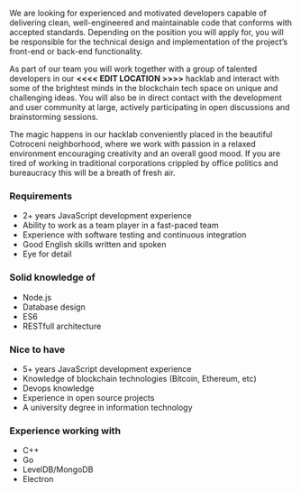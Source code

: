 We are looking for experienced and motivated developers capable of delivering clean, well-engineered and maintainable code that conforms with accepted standards. Depending on the position you will apply for, you will be responsible for the technical design and implementation of the project’s front-end or back-end functionality.

As part of our team you will work together with a group of talented developers in our **<<<< EDIT LOCATION >>>>** hacklab and interact with some of the brightest minds in the blockchain tech space on unique and challenging ideas. You will also be in direct contact with the development and user community at large, actively participating in open discussions and brainstorming sessions.

The magic happens in our hacklab conveniently placed in the beautiful Cotroceni neighborhood, where we work with passion in a relaxed environment encouraging creativity and an overall good mood. If you are tired of working in traditional corporations crippled by office politics and bureaucracy this will be a breath of fresh air.

### Requirements
- 2+ years JavaScript development experience
- Ability to work as a team player in a fast-paced team
- Experience with software testing and continuous integration
- Good English skills written and spoken
- Eye for detail

### Solid knowledge of
- Node.js
- Database design
- ES6
- RESTfull architecture

### Nice to have
- 5+ years JavaScript development experience
- Knowledge of blockchain technologies (Bitcoin, Ethereum, etc)
- Devops knowledge
- Experience in open source projects
- A university degree in information technology

### Experience working with
- C++
- Go
- LevelDB/MongoDB
- Electron
